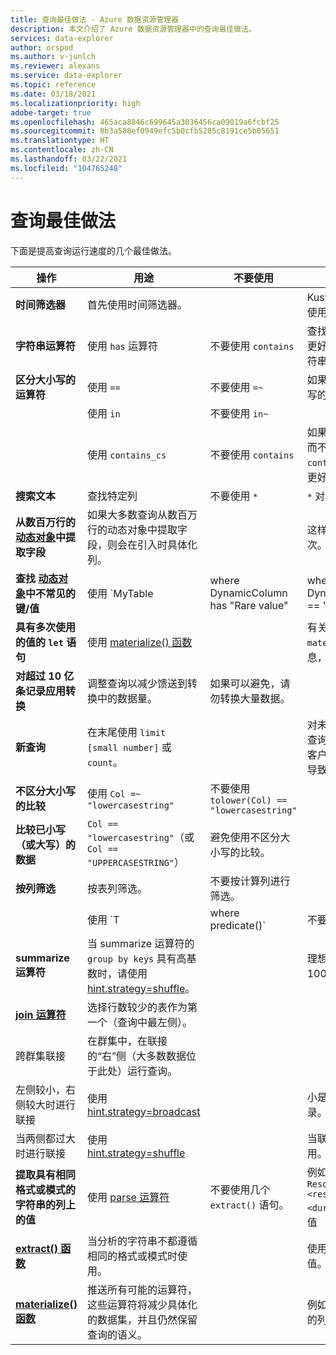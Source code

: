 ```yaml
---
title: 查询最佳做法 - Azure 数据资源管理器
description: 本文介绍了 Azure 数据资源管理器中的查询最佳做法。
services: data-explorer
author: orspod
ms.author: v-junlch
ms.reviewer: alexans
ms.service: data-explorer
ms.topic: reference
ms.date: 03/18/2021
ms.localizationpriority: high
adobe-target: true
ms.openlocfilehash: 465aca8846c699645a3036456ca09019a6fcbf25
ms.sourcegitcommit: 8b3a588ef0949efc5b0cfb5285c8191ce5b05651
ms.translationtype: HT
ms.contentlocale: zh-CN
ms.lasthandoff: 03/22/2021
ms.locfileid: "104765248"
---
```

# <a name="query-best-practices"></a>查询最佳做法

下面是提高查询运行速度的几个最佳做法。

|操作  |用途  |不要使用  |注释  |
|---------|---------|---------|---------|
| **时间筛选器** | 首先使用时间筛选器。 ||Kusto 经过高度优化，可以使用时间筛选器。| 
|**字符串运算符**      | 使用 `has` 运算符     | 不要使用 `contains`     | 查找完整标记时，`has` 效果更好，因为它不会查找子字符串。   |
|**区分大小写的运算符**     |  使用 `==`       | 不要使用 `=~`       |  如果可能，请使用区分大小写的运算符。       |
| | 使用 `in` | 不要使用 `in~`|
|  | 使用 `contains_cs`         | 不要使用 `contains`        | 如果可以使用 `has`/`has_cs` 而不使用 `contains`/`contains_cs`，则更好。 |
| **搜索文本**    |    查找特定列     |    不要使用 `*`    |   `*` 对所有列执行全文搜索。    |
| **从数百万行的 [动态对象](./scalar-data-types/dynamic.md)中提取字段**    |  如果大多数查询从数百万行的动态对象中提取字段，则会在引入时具体化列。      |         | 这样，只需为列提取付费一次。    |
| **查找 [动态对象](./scalar-data-types/dynamic.md)中不常见的键/值**    |  使用 `MyTable | where DynamicColumn has "Rare value" | where DynamicColumn.SomeKey == "Rare value"` | 不要使用 `MyTable | where DynamicColumn.SomeKey == "Rare value"` | 这样可以筛选出大多数记录，并只对其余部分进行 JSON 分析。 |
| **具有多次使用的值的 `let` 语句** | 使用 [materialize() 函数](./materializefunction.md) |  |   有关如何使用 `materialize()` 的详细信息，请参阅 [materialize()](materializefunction.md)。|
| **对超过 10 亿条记录应用转换**| 调整查询以减少馈送到转换中的数据量。| 如果可以避免，请勿转换大量数据。 | |
| **新查询** | 在末尾使用 `limit [small number]` 或 `count`。 | |     对未知数据集运行未绑定的查询，可能会产生要返回到客户端的 GB 级结果，从而导致响应缓慢和群集忙碌。|
| **不区分大小写的比较** | 使用 `Col =~ "lowercasestring"` | 不要使用 `tolower(Col) == "lowercasestring"` |
| **比较已小写（或大写）的数据** | `Col == "lowercasestring"`（或 `Col == "UPPERCASESTRING"`） | 避免使用不区分大小写的比较。||
| **按列筛选** |  按表列筛选。|不要按计算列进行筛选。 | |
| | 使用 `T | where predicate(<expression>)` | 不要使用 `T | extend _value = <expression> | where predicate(_value)` ||
| **summarize 运算符** |  当 summarize 运算符的 `group by keys` 具有高基数时，请使用 [hint.strategy=shuffle](./shufflequery.md)。 | | 理想情况下，高基数高于 100 万。|
|**[join 运算符](./joinoperator.md)** | 选择行数较少的表作为第一个（查询中最左侧）。 ||
| 跨群集联接 |在群集中，在联接的“右”侧（大多数数据位于此处）运行查询。 ||
|左侧较小，右侧较大时进行联接 | 使用 [hint.strategy=broadcast](./broadcastjoin.md) || 小是指最多 100,000 条记录。 |
|当两侧都过大时进行联接 | 使用 [hint.strategy=shuffle](./shufflequery.md) || 当联接键具有高基数时使用。|
|**提取具有相同格式或模式的字符串的列上的值**|  使用 [parse 运算符](./parseoperator.md) | 不要使用几个 `extract()` 语句。  | 例如，像 `"Time = <time>, ResourceId = <resourceId>, Duration = <duration>, ...."` 这样的值
|**[extract() 函数](./extractfunction.md)**| 当分析的字符串不都遵循相同的格式或模式时使用。| |使用 REGEX 提取所需的值。|
| **[materialize() 函数](./materializefunction.md)** | 推送所有可能的运算符，这些运算符将减少具体化的数据集，并且仍然保留查询的语义。 | |例如，筛选器或仅项目所需的列。

